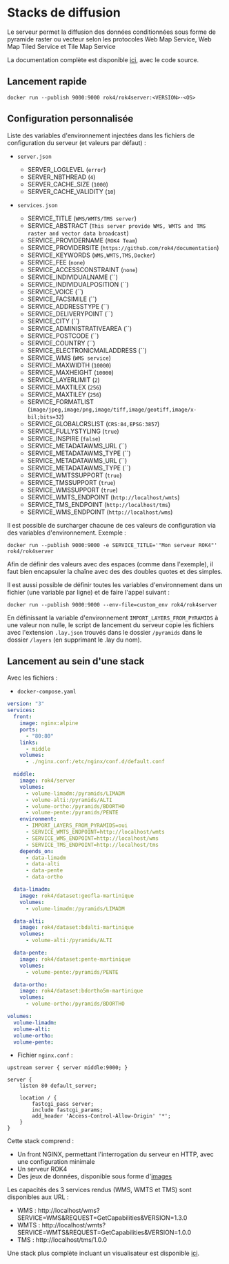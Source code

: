 # Stacks de diffusion

Le serveur permet la diffusion des données conditionnées sous forme de pyramide raster ou vecteur selon les protocoles Web Map Service, Web Map Tiled Service et Tile Map Service

La documentation complète est disponible [ici](https://github.com/rok4/server), avec le code source.

## Lancement rapide

```
docker run --publish 9000:9000 rok4/rok4server:<VERSION>-<OS>
```

## Configuration personnalisée


Liste des variables d'environnement injectées dans les fichiers de configuration du serveur (et valeurs par défaut) :

* `server.json`
    * SERVER_LOGLEVEL (`error`)
    * SERVER_NBTHREAD (`4`)
    * SERVER_CACHE_SIZE (`1000`)
    * SERVER_CACHE_VALIDITY (`10`)

* `services.json`
    * SERVICE_TITLE (`WMS/WMTS/TMS server`)
    * SERVICE_ABSTRACT (`This server provide WMS, WMTS and TMS raster and vector data broadcast`)
    * SERVICE_PROVIDERNAME (`ROK4 Team`)
    * SERVICE_PROVIDERSITE (`https://github.com/rok4/documentation`)
    * SERVICE_KEYWORDS (`WMS,WMTS,TMS,Docker`)
    * SERVICE_FEE (`none`)
    * SERVICE_ACCESSCONSTRAINT (`none`)
    * SERVICE_INDIVIDUALNAME (``)
    * SERVICE_INDIVIDUALPOSITION (``)
    * SERVICE_VOICE (``)
    * SERVICE_FACSIMILE (``)
    * SERVICE_ADDRESSTYPE (``)
    * SERVICE_DELIVERYPOINT (``)
    * SERVICE_CITY (``)
    * SERVICE_ADMINISTRATIVEAREA (``)
    * SERVICE_POSTCODE (``)
    * SERVICE_COUNTRY (``)
    * SERVICE_ELECTRONICMAILADDRESS (``)
    * SERVICE_WMS (`WMS service`)
    * SERVICE_MAXWIDTH (`10000`)
    * SERVICE_MAXHEIGHT (`10000`)
    * SERVICE_LAYERLIMIT (`2`)
    * SERVICE_MAXTILEX (`256`)
    * SERVICE_MAXTILEY (`256`)
    * SERVICE_FORMATLIST (`image/jpeg,image/png,image/tiff,image/geotiff,image/x-bil;bits=32`)
    * SERVICE_GLOBALCRSLIST (`CRS:84,EPSG:3857`)
    * SERVICE_FULLYSTYLING (`true`)
    * SERVICE_INSPIRE (`false`)
    * SERVICE_METADATAWMS_URL (``)
    * SERVICE_METADATAWMS_TYPE (``)
    * SERVICE_METADATAWMS_URL (``)
    * SERVICE_METADATAWMS_TYPE (``)
    * SERVICE_WMTSSUPPORT (`true`)
    * SERVICE_TMSSUPPORT (`true`)
    * SERVICE_WMSSUPPORT (`true`)
    * SERVICE_WMTS_ENDPOINT (`http://localhost/wmts`)
    * SERVICE_TMS_ENDPOINT (`http://localhost/tms`)
    * SERVICE_WMS_ENDPOINT (`http://localhost/wms`)


Il est possible de surcharger chacune de ces valeurs de configuration via des variables d'environnement. Exemple :

`docker run --publish 9000:9000 -e SERVICE_TITLE='"Mon serveur ROK4"' rok4/rok4server`

Afin de définir des valeurs avec des espaces (comme dans l'exemple), il faut bien encapsuler la chaîne avec des des doubles quotes et des simples.

Il est aussi possible de définir toutes les variables d'environnement dans un fichier (une variable par ligne) et de faire l'appel suivant :

`docker run --publish 9000:9000 --env-file=custom_env rok4/rok4server`

En définissant la variable d'environnement `IMPORT_LAYERS_FROM_PYRAMIDS` à une valeur non nulle, le script de lancement du serveur copie les fichiers avec l'extension `.lay.json` trouvés dans le dossier `/pyramids` dans le dossier `/layers` (en supprimant le .lay du nom).


## Lancement au sein d'une stack 

Avec les fichiers :

* `docker-compose.yaml`
```yaml
version: "3"
services:
  front:
    image: nginx:alpine
    ports:
      - "80:80"
    links:
      - middle
    volumes:
      - ./nginx.conf:/etc/nginx/conf.d/default.conf

  middle:
    image: rok4/server
    volumes:
      - volume-limadm:/pyramids/LIMADM
      - volume-alti:/pyramids/ALTI
      - volume-ortho:/pyramids/BDORTHO
      - volume-pente:/pyramids/PENTE
    environment:
      - IMPORT_LAYERS_FROM_PYRAMIDS=oui
      - SERVICE_WMTS_ENDPOINT=http://localhost/wmts
      - SERVICE_WMS_ENDPOINT=http://localhost/wms
      - SERVICE_TMS_ENDPOINT=http://localhost/tms
    depends_on:
      - data-limadm
      - data-alti
      - data-pente
      - data-ortho

  data-limadm:
    image: rok4/dataset:geofla-martinique
    volumes:
      - volume-limadm:/pyramids/LIMADM

  data-alti:
    image: rok4/dataset:bdalti-martinique
    volumes:
      - volume-alti:/pyramids/ALTI

  data-pente:
    image: rok4/dataset:pente-martinique
    volumes:
      - volume-pente:/pyramids/PENTE

  data-ortho:
    image: rok4/dataset:bdortho5m-martinique
    volumes:
      - volume-ortho:/pyramids/BDORTHO

volumes:
  volume-limadm:
  volume-alti:
  volume-ortho:
  volume-pente:

```
* Fichier `nginx.conf` :
```
upstream server { server middle:9000; }
                                               
server {
    listen 80 default_server;

    location / {
        fastcgi_pass server;
        include fastcgi_params;
        add_header 'Access-Control-Allow-Origin' '*';
    }
}
```

Cette stack comprend :

* Un front NGINX, permettant l'interrogation du serveur en HTTP, avec une configuration minimale
* Un serveur ROK4
* Des jeux de données, disponible sous forme d'[images](https://hub.docker.com/r/rok4/dataset)

Les capacités des 3 services rendus (WMS, WMTS et TMS) sont disponibles aux URL :

* WMS : http://localhost/wms?SERVICE=WMS&REQUEST=GetCapabilities&VERSION=1.3.0
* WMTS : http://localhost/wmts?SERVICE=WMTS&REQUEST=GetCapabilities&VERSION=1.0.0
* TMS : http://localhost/tms/1.0.0

Une stack plus complète incluant un visualisateur est disponible [ici](https://github.com/rok4/docker/tree/master/run/server).
